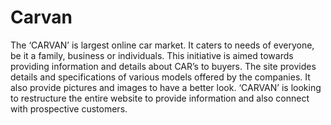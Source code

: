 # Carvan
The ‘CARVAN’ is largest online car market. It caters to needs of everyone, be it a family, business or individuals. This initiative is aimed towards providing information and details about CAR’s to buyers.  The site provides details and specifications of various models offered by the companies. It also provide pictures and images to have a better look.  ‘CARVAN’ is looking to restructure the entire website to provide information and also connect with prospective customers.
